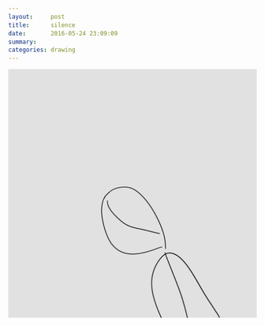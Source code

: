 ```yaml
---
layout:     post
title:      silence
date:       2016-05-24 23:09:09
summary:    
categories: drawing
---
```

![silence](/images/diary/silence.png "burst or die")
